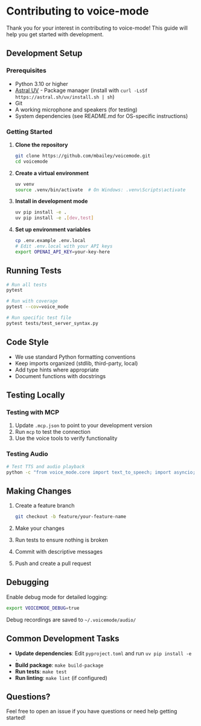 # Contributing to voice-mode

Thank you for your interest in contributing to voice-mode! This guide will help you get started with development.

## Development Setup

### Prerequisites

- Python 3.10 or higher
- [Astral UV](https://github.com/astral-sh/uv) - Package manager (install with `curl -LsSf https://astral.sh/uv/install.sh | sh`)
- Git
- A working microphone and speakers (for testing)
- System dependencies (see README.md for OS-specific instructions)

### Getting Started

1. **Clone the repository**
   ```bash
   git clone https://github.com/mbailey/voicemode.git
   cd voicemode
   ```

2. **Create a virtual environment**
   ```bash
   uv venv
   source .venv/bin/activate  # On Windows: .venv\Scripts\activate
   ```

3. **Install in development mode**
   ```bash
   uv pip install -e .
   uv pip install -e .[dev,test]
   ```

4. **Set up environment variables**
   ```bash
   cp .env.example .env.local
   # Edit .env.local with your API keys
   export OPENAI_API_KEY=your-key-here
   ```

## Running Tests

```bash
# Run all tests
pytest

# Run with coverage
pytest --cov=voice_mode

# Run specific test file
pytest tests/test_server_syntax.py
```

## Code Style

- We use standard Python formatting conventions
- Keep imports organized (stdlib, third-party, local)
- Add type hints where appropriate
- Document functions with docstrings

## Testing Locally

### Testing with MCP

1. Update `.mcp.json` to point to your development version
2. Run `mcp` to test the connection
3. Use the voice tools to verify functionality

### Testing Audio

```bash
# Test TTS and audio playback
python -c "from voice_mode.core import text_to_speech; import asyncio; asyncio.run(text_to_speech(...))"
```

## Making Changes

1. Create a feature branch
   ```bash
   git checkout -b feature/your-feature-name
   ```

2. Make your changes
3. Run tests to ensure nothing is broken
4. Commit with descriptive messages
5. Push and create a pull request

## Debugging

Enable debug mode for detailed logging:
```bash
export VOICEMODE_DEBUG=true
```

Debug recordings are saved to `~/.voicemode/audio/`

## Common Development Tasks

- **Update dependencies**: Edit `pyproject.toml` and run `uv pip install -e .`
- **Build package**: `make build-package`
- **Run tests**: `make test`
- **Run linting**: `make lint` (if configured)

## Questions?

Feel free to open an issue if you have questions or need help getting started!
